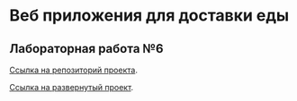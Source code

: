 # Веб приложения для доставки еды



## Лабораторная работа №6

[Ссылка на репозиторий проекта](https://github.com/Garrusir/vue-delivery-app).

[Ссылка на развернутый проект](https://vue-delivery-app.web.app).
